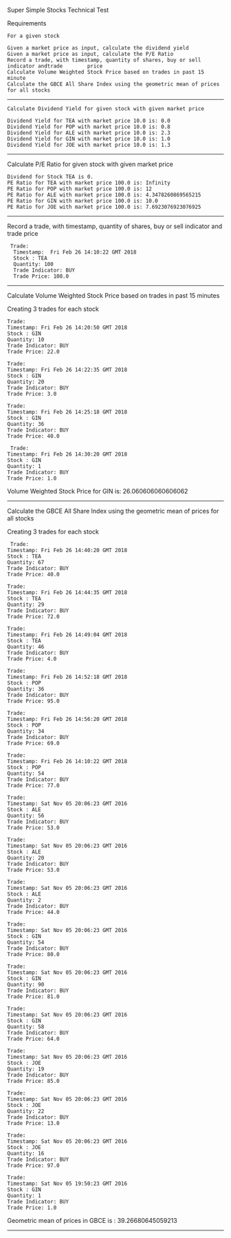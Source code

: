 Super Simple Stocks Technical Test


Requirements

    For a given stock

    Given a market price as input, calculate the dividend yield
    Given a market price as input, calculate the P/E Ratio
    Record a trade, with timestamp, quantity of shares, buy or sell indicator andtrade        price
    Calculate Volume Weighted Stock Price based on trades in past 15 minute
    Calculate the GBCE All Share Index using the geometric mean of prices for all stocks




****************************************************************************************

    Calculate Dividend Yield for given stock with given market price 

    Dividend Yield for TEA with market price 10.0 is: 0.0
    Dividend Yield for POP with market price 10.0 is: 0.8
    Dividend Yield for ALE with market price 10.0 is: 2.3
    Dividend Yield for GIN with market price 10.0 is: 1.0
    Dividend Yield for JOE with market price 10.0 is: 1.3
****************************************************************************************
Calculate P/E Ratio for given stock with given market price 

    Dividend for Stock TEA is 0.
    PE Ratio for TEA with market price 100.0 is: Infinity
    PE Ratio for POP with market price 100.0 is: 12
    PE Ratio for ALE with market price 100.0 is: 4.3478260869565215
    PE Ratio for GIN with market price 100.0 is: 10.0
    PE Ratio for JOE with market price 100.0 is: 7.6923076923076925

****************************************************************************************

Record a trade, with timestamp, quantity of shares, buy or sell indicator and trade price 

     Trade:
      Timestamp:  Fri Feb 26 14:10:22 GMT 2018
      Stock : TEA
      Quantity: 100
      Trade Indicator: BUY
      Trade Price: 100.0

****************************************************************************************
Calculate Volume Weighted Stock Price based on trades in past 15 minutes

Creating 3 trades for each stock

    Trade:
    Timestamp: Fri Feb 26 14:20:50 GMT 2018
    Stock : GIN
    Quantity: 10
    Trade Indicator: BUY
    Trade Price: 22.0

    Trade:
    Timestamp: Fri Feb 26 14:22:35 GMT 2018
    Stock : GIN
    Quantity: 20
    Trade Indicator: BUY
    Trade Price: 3.0

    Trade:
    Timestamp: Fri Feb 26 14:25:18 GMT 2018
    Stock : GIN
    Quantity: 36
    Trade Indicator: BUY
    Trade Price: 40.0

     Trade:
    Timestamp: Fri Feb 26 14:30:20 GMT 2018
    Stock : GIN
    Quantity: 1
    Trade Indicator: BUY
    Trade Price: 1.0

Volume Weighted Stock Price for GIN is: 26.060606060606062

****************************************************************************************
Calculate the GBCE All Share Index using the geometric mean of prices for all stocks

Creating 3 trades for each stock

     Trade:
    Timestamp: Fri Feb 26 14:40:20 GMT 2018
    Stock : TEA
    Quantity: 67
    Trade Indicator: BUY
    Trade Price: 40.0
    
    Trade:
    Timestamp: Fri Feb 26 14:44:35 GMT 2018
    Stock : TEA
    Quantity: 29
    Trade Indicator: BUY
    Trade Price: 72.0
    
    Trade:
    Timestamp: Fri Feb 26 14:49:04 GMT 2018
    Stock : TEA
    Quantity: 46
    Trade Indicator: BUY
    Trade Price: 4.0
    
    Trade:
    Timestamp: Fri Feb 26 14:52:18 GMT 2018
    Stock : POP
    Quantity: 36
    Trade Indicator: BUY
    Trade Price: 95.0
    
    Trade:
    Timestamp: Fri Feb 26 14:56:20 GMT 2018
    Stock : POP
    Quantity: 34
    Trade Indicator: BUY
    Trade Price: 69.0
    
    Trade:
    Timestamp: Fri Feb 26 14:10:22 GMT 2018
    Stock : POP
    Quantity: 54
    Trade Indicator: BUY
    Trade Price: 77.0
    
    Trade:
    Timestamp: Sat Nov 05 20:06:23 GMT 2016
    Stock : ALE
    Quantity: 56
    Trade Indicator: BUY
    Trade Price: 53.0
    
    Trade:
    Timestamp: Sat Nov 05 20:06:23 GMT 2016
    Stock : ALE
    Quantity: 20
    Trade Indicator: BUY
    Trade Price: 53.0
    
    Trade:
    Timestamp: Sat Nov 05 20:06:23 GMT 2016
    Stock : ALE
    Quantity: 2
    Trade Indicator: BUY
    Trade Price: 44.0

    Trade:
    Timestamp: Sat Nov 05 20:06:23 GMT 2016
    Stock : GIN
    Quantity: 54
    Trade Indicator: BUY
    Trade Price: 80.0
    
    Trade:
    Timestamp: Sat Nov 05 20:06:23 GMT 2016
    Stock : GIN
    Quantity: 90
    Trade Indicator: BUY
    Trade Price: 81.0
    
    Trade:
    Timestamp: Sat Nov 05 20:06:23 GMT 2016
    Stock : GIN
    Quantity: 58
    Trade Indicator: BUY
    Trade Price: 64.0
    
    Trade:
    Timestamp: Sat Nov 05 20:06:23 GMT 2016
    Stock : JOE
    Quantity: 19
    Trade Indicator: BUY
    Trade Price: 85.0
    
    Trade:
    Timestamp: Sat Nov 05 20:06:23 GMT 2016
    Stock : JOE
    Quantity: 22
    Trade Indicator: BUY
    Trade Price: 13.0
    
    Trade:
    Timestamp: Sat Nov 05 20:06:23 GMT 2016
    Stock : JOE
    Quantity: 16
    Trade Indicator: BUY
    Trade Price: 97.0
    
    Trade:
    Timestamp: Sat Nov 05 19:50:23 GMT 2016
    Stock : GIN
    Quantity: 1
    Trade Indicator: BUY
    Trade Price: 1.0
Geometric mean of prices in GBCE is : 39.26680645059213


****************************************************************************************
